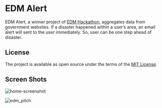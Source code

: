 # EDM Alert

EDM Alert, a winner project of [EDM Hackathon](https://data.go.th/AnnouncementDetails.aspx?id=45), aggregates data from government websites. If a disaster happened within a user’s area, an email alert will sent to the user immediately. So, user can be one step ahead of disaster.

## License

The project is available as open source under the terms of the [MIT License](http://opensource.org/licenses/MIT).

## Screen Shots

![home-screenshot](https://cloud.githubusercontent.com/assets/403010/19552802/a3f93ed8-96db-11e6-9636-8c699a14e1cd.png)

![edm_pitch](https://cloud.githubusercontent.com/assets/403010/23370724/37b634d2-fd48-11e6-9330-4b000aa1286b.png)

